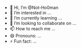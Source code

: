 - 👋 Hi, I’m @Not-Ho0man
- 👀 I’m interested in ...
- 🌱 I’m currently learning ...
- 💞️ I’m looking to collaborate on ...
- 📫 How to reach me ...
- 😄 Pronouns: ...
- ⚡ Fun fact: ...

<!---
Not-Ho0man/Not-Ho0man is a ✨ special ✨ repository because its `README.md` (this file) appears on your GitHub profile.
You can click the Preview link to take a look at your changes.
--->

